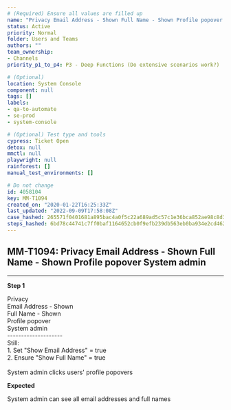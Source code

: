 ```yaml
---
# (Required) Ensure all values are filled up
name: "Privacy Email Address - Shown Full Name - Shown Profile popover System admin"
status: Active
priority: Normal
folder: Users and Teams
authors: ""
team_ownership: 
- Channels
priority_p1_to_p4: P3 - Deep Functions (Do extensive scenarios work?)

# (Optional)
location: System Console
component: null
tags: []
labels: 
- qa-to-automate
- se-prod
- system-console

# (Optional) Test type and tools
cypress: Ticket Open
detox: null
mmctl: null
playwright: null
rainforest: []
manual_test_environments: []

# Do not change
id: 4058104
key: MM-T1094
created_on: "2020-01-22T16:25:33Z"
last_updated: "2022-09-09T17:58:08Z"
case_hashed: 265571f0401681a895bac4a0f5c22a689ad5c57c1e36bca852ae98c8d35df5daf088c5e87b0056812945d36fede1f4e5
steps_hashed: 6bd78c44741c7ff0baf1164652cb0f9efb239db563eb0ba934e2cd4626c4f2dd28be4fc7b46bbd8f10fb7f2c2a47289f
---
```


<!-- (Auto-generated) Based on frontmatter's "key" and "name" -->

## MM-T1094: Privacy Email Address - Shown Full Name - Shown Profile popover System admin

---

**Step 1**

Privacy\
Email Address - Shown\
Full Name - Shown\
Profile popover\
System admin\
\--------------------\
Still:\
1\. Set "Show Email Address" = true\
2\. Ensure "Show Full Name" = true\
\
System admin clicks users' profile popovers

**Expected**

System admin can see all email addresses and full names
